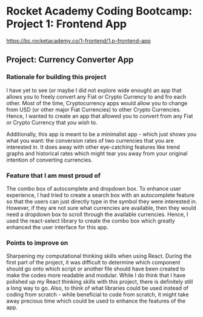 # Rocket Academy Coding Bootcamp: Project 1: Frontend App

https://bc.rocketacademy.co/1-frontend/1.p-frontend-app

## Project: Currency Converter App

### Rationale for building this project

I have yet to see (or maybe I did not explore wide enough) an app that allows you to freely convert any Fiat or Crypto Currency to and fro each other. Most of the time, Cryptocurrency apps would allow you to change from USD (or other major Fiat Currencies) to other Crypto Currencies. Hence, I wanted to create an app that allowed you to convert from any Fiat or Crypto Currency that you wish to.

Additionally, this app is meant to be a minimalist app - which just shows you what you want: the conversion rates of two currencies that you are interested in. It does away with other eye-catching features like trend graphs and historical rates which might tear you away from your original intention of converting currencies.

### Feature that I am most proud of

The combo box of autocomplete and dropdown box. To enhance user experience, I had tried to create a search box with an autocomplete feature so that the users can just directly type in the symbol they were interested in. However, if they are not sure what currencies are available, then they would need a dropdown box to scroll through the available currencies.
Hence, I used the react-select library to create the combo box which greatly enhanced the user interface for this app.

### Points to improve on

Sharpening my computational thinking skills when using React. During the first part of the project, it was difficult to determine which component should go onto which script or another file should have been created to make the codes more readable and modular. While I do think that I have polished up my React thinking skills with this project, there is definitely still a long way to go.
Also, to think of what libraries could be used instead of coding from scratch - while beneficial to code from scratch, it might take away precious time which could be used to enhance the features of the app.
